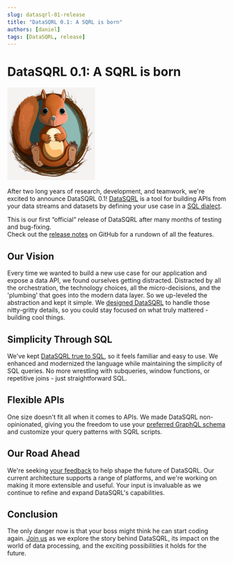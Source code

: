 ```yaml
---
slug: datasqrl-01-release
title: "DataSQRL 0.1: A SQRL is born"
authors: [daniel]
tags: [DataSQRL, release]
---
```


# DataSQRL 0.1: A SQRL is born

<img src="/img/blog/datasqrlv0.1.jpeg" alt="DataSQRL v0.1 release: A SQRL is Born >" width="40%"/>

After two long years of research, development, and teamwork, we're excited to announce DataSQRL 0.1! [DataSQRL](/) is a tool for building APIs from your data streams and datasets by defining your use case in a [SQL dialect](/docs/getting-started/concepts/sqrl).

This is our first “official” release of DataSQRL after many months of testing and bug-fixing. <br />
Check out the [release notes](https://github.com/DataSQRL/sqrl/releases/tag/v0.1.0) on GitHub for a rundown of all the features.

<!--truncate-->

## Our Vision

Every time we wanted to build a new use case for our application and expose a data API, we found ourselves getting distracted. Distracted by all the orchestration, the technology choices, all the micro-decisions, and the 'plumbing' that goes into the modern data layer. So we up-leveled the abstraction and kept it simple. We [designed DataSQRL](/docs/getting-started/concepts/why-datasqrl) to handle those nitty-gritty details, so you could stay focused on what truly mattered - building cool things.

## Simplicity Through SQL

We've kept [DataSQRL true to SQL](/docs/getting-started/concepts/sqrl), so it feels familiar and easy to use. We enhanced and modernized the language while maintaining the simplicity of SQL queries. No more wrestling with subqueries, window functions, or repetitive joins - just straightforward SQL.

## Flexible APIs

One size doesn't fit all when it comes to APIs. We made DataSQRL non-opinionated, giving you the freedom to use your [preferred GraphQL schema](/docs/reference/api/graphql/design) and customize your query patterns with SQRL scripts.

## Our Road Ahead

We're seeking [your feedback](/community) to help shape the future of DataSQRL. Our current architecture supports a range of platforms, and we're working on making it more extensible and useful. Your input is invaluable as we continue to refine and expand DataSQRL's capabilities.

## Conclusion

The only danger now is that your boss might think he can start coding again. [Join us](/community) as we explore the story behind DataSQRL, its impact on the world of data processing, and the exciting possibilities it holds for the future.
